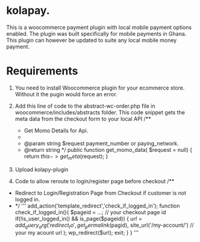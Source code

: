 # kolapay. 
This is a woocommerce payment plugin with local mobile payment options enabled.
The plugin was built specifically for mobile payments in Ghana.
This plugin can however be updated to suite any local mobile money payment.

# Requirements
1. You need to install Woocommerce plugin for your ecommerce store. Without it the pugin would force an error.
2. Add this line of code to the abstract-wc-order.php file in woocommerce/includes/abstracts folder.
   This code snippet gets the meta data from the checkout form to your local API
	/**
	 * Get Momo Details for Api.
	 *
	 * @param  string $request payment_number or paying_network.
	 * @return string
	 */
 	public function get_momo_data( $request = null) {
		return $this->get_meta($request);
	}
3. Upload kolapy-plugin

4. Code to allow reroute to login/register page before checkout
/**
 * Redirect to Login/Registration Page from Checkout if customer is not logged in.
 * */
'''
add_action('template_redirect','check_if_logged_in');
function check_if_logged_in(){
    $pageid = ...; // your checkout page id
    if(!is_user_logged_in() && is_page($pageid))
    {
        $url = add_query_arg(
            'redirect_to',
            get_permalink($pagid),
            site_url('/my-account/') // your my acount url
        );
        wp_redirect($url);
        exit;
    }
}
'''
